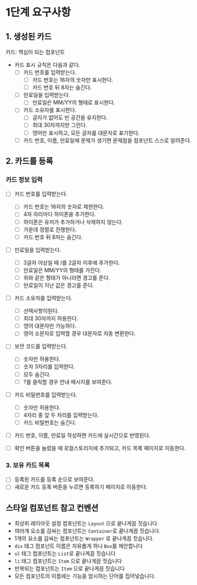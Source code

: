 # 1단계 요구사항

## 1. 생성된 카드

카드: 핵심이 되는 컴포넌트

- 카드 표시 규칙은 다음과 같다.
  - [ ] 카드 번호를 입력받는다.
    - [ ] 카드 번호는 16자의 숫자만 표시한다.
    - [ ] 카드 번호 뒤 8자는 숨긴다.
  - [ ] 만료일을 입력받는다.
    - [ ] 만료일은 MM/YY의 형태로 표시한다.
  - [ ] 카드 소유자를 표시한다.
    - [ ] 글자가 없어도 빈 공간을 유지한다.
    - [ ] 최대 30자까지만 그린다.
    - [ ] 영어만 표시하고, 모든 글자를 대문자로 표기한다.
  - [ ] 카드 번호, 이름, 만료일에 문제가 생기면 문제점을 컴포넌트 스스로 알려준다.

## 2. 카드를 등록

### 카드 정보 입력

- [ ] 카드 번호를 입력받는다.
  - [ ] 카드 번호는 16자의 숫자로 제한한다.
  - [ ] 4자 자리마다 하이폰을 추가한다.
  - [ ] 하이폰은 유저가 추가하거나 삭제하지 않는다.
  - [ ] 가운데 정렬로 진행한다.
  - [ ] 카드 번호 뒤 8자는 숨긴다.
- [ ] 만료일을 입력받는다.
  - [ ] 3글자 이상일 때 /를 2글자 이후에 추가한다.
  - [ ] 만료일은 MM/YY의 형태를 가진다.
  - [ ] 위와 같은 형태가 아니라면 경고를 준다.
  - [ ] 만료일이 지난 값은 경고를 준다.
- [ ] 카드 소유자를 입력받는다.
  - [ ] 선택사항이된다.
  - [ ] 최대 30자까지 허용한다.
  - [ ] 영어 대문자만 가능하다.
  - [ ] 영어 소문자로 입력할 경우 대문자로 자동 변환한다.
- [ ] 보안 코드를 입력받는다.
  - [ ] 숫자만 허용한다.
  - [ ] 숫자 3자리를 입력한다.
  - [ ] 모두 숨긴다.
  - [ ] ?를 클릭할 경우 안내 메시지를 보여준다.
- [ ] 카드 비밀번호를 입력받는다.
  - [ ] 숫자만 허용한다.
  - [ ] 4자리 중 앞 두 자리를 입력받는다.
  - [ ] 카드 비밀번호는 숨긴다.
- [ ] 카드 번호, 이름, 만료일 작성하면 카드에 실시간으로 반영된다.

- [ ] 확인 버튼을 눌렀을 때 로컬스토리지에 추가되고, 카드 목록 페이지로 이동한다.

### 3. 보유 카드 목록

- [ ] 등록된 카드를 등록 순으로 보여준다.
- [ ] 새로운 카드 등록 버튼을 누르면 등록하기 페이지로 이동한다.

## 스타일 컴포넌트 참고 컨벤션

- 최상위 레이아웃 설정 컴포넌트는 `Layout` 으로 끝나게끔 짓습니다
- 여러개 요소를 감싸는 컴포넌트는 `Container`로 끝나게끔 짓습니다.
- 1개의 요소를 감싸는 컴포넌트는 `Wrapper` 로 끝나게끔 짓습니다.
- `div` 태그 컴포넌트 이름은 자유롭게 하나 `Box`를 제안합니다
- `ul` 태그 컴포넌트는 `List`로 끝나게끔 짓습니다
- `li` 태그 컴포넌트는 `Item` 으로 끝나게끔 짓습니다
- 반복되는 컴포넌트는 `Item` 으로 끝나게끔 짓습니다
- 모든 컴포넌트의 이름에는 기능을 암시하는 단어를 집어넣습니다.
